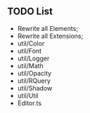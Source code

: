 TODO List
---

- Rewrite all Elements;
- Rewrite all Extensions;
- util/Color
- util/Font
- util/Logger
- util/Math
- util/Opacity
- util/RQuery
- util/Shadow
- util/Util
- Editor.ts
